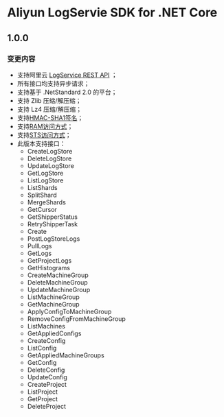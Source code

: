# Aliyun LogServie SDK for .NET Core

## 1.0.0

### 变更内容

- 支持阿里云 [LogService REST API](https://help.aliyun.com/document_detail/29007.html) ；
- 所有接口均支持异步请求；
- 支持基于 .NetStandard 2.0 的平台；
- 支持 Zlib 压缩/解压缩；
- 支持 Lz4 压缩/解压缩；
- 支持[HMAC-SHA1签名](https://help.aliyun.com/document_detail/29012.html)；
- 支持[RAM访问方式](https://help.aliyun.com/document_detail/29049.html)；
- 支持[STS访问方式](https://help.aliyun.com/document_detail/47277.html)；
- 此版本支持接口：
    + CreateLogStore
    + DeleteLogStore
    + UpdateLogStore
    + GetLogStore
    + ListLogStore
    + ListShards
    + SplitShard
    + MergeShards
    + GetCursor
    + GetShipperStatus
    + RetryShipperTask
    + Create
    + PostLogStoreLogs
    + PullLogs
    + GetLogs
    + GetProjectLogs
    + GetHistograms
    + CreateMachineGroup
    + DeleteMachineGroup
    + UpdateMachineGroup
    + ListMachineGroup
    + GetMachineGroup
    + ApplyConfigToMachineGroup
    + RemoveConfigFromMachineGroup
    + ListMachines
    + GetAppliedConfigs
    + CreateConfig
    + ListConfig
    + GetAppliedMachineGroups
    + GetConfig
    + DeleteConfig
    + UpdateConfig
    + CreateProject
    + ListProject
    + GetProject
    + DeleteProject
